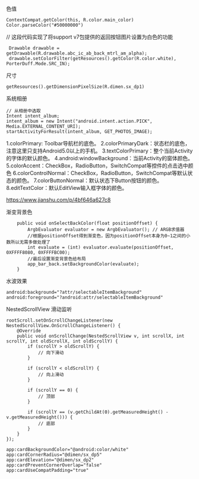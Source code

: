 色值

    ContextCompat.getColor(this, R.color.main_color)
    Color.parseColor("#50000000")

// 这段代码实现了将support v7包提供的返回按钮图片设置为白色的功能

     Drawable drawable = getDrawable(R.drawable.abc_ic_ab_back_mtrl_am_alpha);
     drawable.setColorFilter(getResources().getColor(R.color.white), PorterDuff.Mode.SRC_IN);

尺寸

    getResources().getDimensionPixelSize(R.dimen.sx_dp1)

系统相册

    // 从相册中选取
    Intent intent_album;
    intent_album = new Intent("android.intent.action.PICK", Media.EXTERNAL_CONTENT_URI);
    startActivityForResult(intent_album, GET_PHOTOS_IMAGE);

1.colorPrimary: Toolbar导航栏的底色。
2.colorPrimaryDark：状态栏的底色，注意这里只支持Android5.0以上的手机。
3.textColorPrimary：整个当前Activity的字体的默认颜色。
4.android:windowBackground：当前Activity的窗体颜色。
5.colorAccent：CheckBox，RadioButton，SwitchCompat等控件的点击选中颜色
6.colorControlNormal：CheckBox，RadioButton，SwitchCompat等默认状态的颜色。
7.colorButtonNormal：默认状态下Button按钮的颜色。
8.editTextColor：默认EditView输入框字体的颜色。

https://www.jianshu.com/p/4bf646a627c8

渐变背景色
```
    public void onSelectBackColor(float positionOffset) {
        ArgbEvaluator evaluator = new ArgbEvaluator(); // ARGB求值器
        //根据positionOffset得到渐变色，因为positionOffset本身为0~1之间的小数所以无需多做处理了
        int evaluate = (int) evaluator.evaluate(positionOffset, 0XFFFF8080, 0XFFFFBC00);
        //最后设置渐变背景色给布局
        app_bar_back.setBackgroundColor(evaluate);
    }
```

水波效果
```
android:background="?attr/selectableItemBackground"
android:foreground="?android:attr/selectableItemBackground"
```

NestedScrollView 滑动监听
```
rootScroll.setOnScrollChangeListener(new NestedScrollView.OnScrollChangeListener() {
    @Override
    public void onScrollChange(NestedScrollView v, int scrollX, int scrollY, int oldScrollX, int oldScrollY) {
        if (scrollY > oldScrollY) {
            // 向下滑动
        }

        if (scrollY < oldScrollY) {
            // 向上滑动
        }

        if (scrollY == 0) {
            // 顶部
        }

        if (scrollY == (v.getChildAt(0).getMeasuredHeight() - v.getMeasuredHeight())) {
            // 底部
        }
    }
});
```

```
app:cardBackgroundColor="@android:color/white"
app:cardCornerRadius="@dimen/sx_dp5"
app:cardElevation="@dimen/sx_dp2"
app:cardPreventCornerOverlap="false"
app:cardUseCompatPadding="true"
```